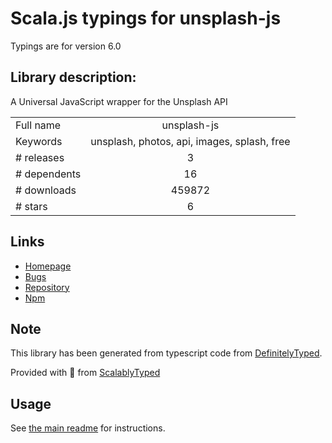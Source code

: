 
# Scala.js typings for unsplash-js

Typings are for version 6.0

## Library description:
A Universal JavaScript wrapper for the Unsplash API

|                    |                 |
| ------------------ | :-------------: |
| Full name          | unsplash-js |
| Keywords           | unsplash, photos, api, images, splash, free |
| # releases         | 3 |
| # dependents       | 16 |
| # downloads        | 459872 |
| # stars            | 6 |

## Links
- [Homepage](https://github.com/unsplash/unsplash-js#readme)
- [Bugs](https://github.com/unsplash/unsplash-js/issues)
- [Repository](https://github.com/unsplash/unsplash-js)
- [Npm](https://www.npmjs.com/package/unsplash-js)
    


## Note
This library has been generated from typescript code from [DefinitelyTyped](https://definitelytyped.org).

Provided with :purple_heart: from [ScalablyTyped](https://github.com/oyvindberg/ScalablyTyped)

## Usage
See [the main readme](../../readme.md) for instructions.


